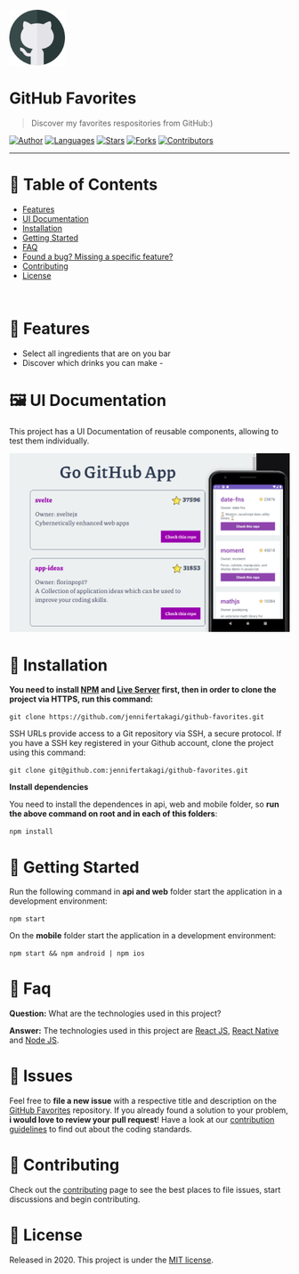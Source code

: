 <p align="left">
   <img src="docs/logo.png" width="100"/>
</p>

# GitHub Favorites

> Discover my favorites respositories from GitHub:)

[![Author](https://img.shields.io/badge/author-jennifertakagi-ff9000?style=flat-square)](https://github.com/jennifertakagi)
[![Languages](https://img.shields.io/github/languages/count/jennifertakagi/github-favorites?color=%23ff9000&style=flat-square)](#)
[![Stars](https://img.shields.io/github/stars/jennifertakagi/github-favorites?color=ff9000&style=flat-square)](https://github.com/jennifertakagi/github-favorites/stargazers)
[![Forks](https://img.shields.io/github/forks/jennifertakagi/github-favorites?color=%23ff9000&style=flat-square)](https://github.com/jennifertakagi/github-favorites/network/members)
[![Contributors](https://img.shields.io/github/contributors/jennifertakagi/github-favorites?color=ff9000&style=flat-square)](https://github.com/jennifertakagi/github-favorites/graphs/contributors)

---

# :pushpin: Table of Contents

* [Features](#rocket-features)
* [UI Documentation](#framed_picture-ui-documentation)
* [Installation](#construction_worker-installation)
* [Getting Started](#runner-getting-started)
* [FAQ](#postbox-faq)
* [Found a bug? Missing a specific feature?](#bug-issues)
* [Contributing](#tada-contributing)
* [License](#closed_book-license)

<br />

# :rocket: Features

* Select all ingredients that are on you bar
* Discover which drinks you can make *-*

# :framed_picture: UI Documentation
This project has a UI Documentation of reusable components, allowing to test them individually.

<p align="left">
   <img src="docs/go-github.png"  width="600" />
</p>

# :construction_worker: Installation

**You need to install [NPM](https://www.npmjs.com/) and [Live Server](https://www.npmjs.com/package/live-server) first, then in order to clone the project via HTTPS, run this command:**

```git clone https://github.com/jennifertakagi/github-favorites.git```

SSH URLs provide access to a Git repository via SSH, a secure protocol. If you have a SSH key registered in your Github account, clone the project using this command:

```git clone git@github.com:jennifertakagi/github-favorites.git```

**Install dependencies**

You need to install the dependences in api, web and mobile folder, so **run the above command on root and in each of this folders**:

```npm install```

# :runner: Getting Started

Run the following command in **api and web** folder start the application in a development environment:

```npm start```

On the **mobile** folder start the application in a development environment:

```npm start && npm android | npm ios```

# :postbox: Faq

**Question:** What are the technologies used in this project?

**Answer:** The technologies used in this project are [React JS](https://pt-br.reactjs.org/), [React Native](https://reactnative.dev/) and [Node JS](https://nodejs.org/en/).

# :bug: Issues

Feel free to **file a new issue** with a respective title and description on the [GitHub Favorites](https://github.com/jennifertakagi/github-favorites/issues) repository. If you already found a solution to your problem, **i would love to review your pull request**! Have a look at our [contribution guidelines](https://github.com/jennifertakagi/github-favorites/blob/master/CONTRIBUTING.md) to find out about the coding standards.

# :tada: Contributing

Check out the [contributing](https://github.com/jennifertakagi/github-favorites/blob/master/CONTRIBUTING.md) page to see the best places to file issues, start discussions and begin contributing.

# :closed_book: License

Released in 2020.
This project is under the [MIT license](https://github.com/jennifertakagi/github-favorites/master/LICENSE).

